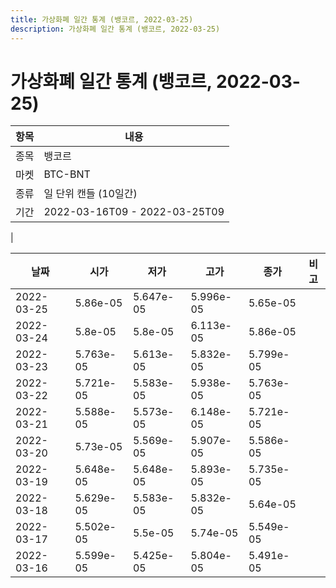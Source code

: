 ```yaml
---
title: 가상화폐 일간 통계 (뱅코르, 2022-03-25)
description: 가상화폐 일간 통계 (뱅코르, 2022-03-25)
---
```


가상화폐 일간 통계 (뱅코르, 2022-03-25)
===

|항목|내용|
|--|--|
|종목|뱅코르|
|마켓|BTC-BNT|
|종류|일 단위 캔들 (10일간)|
|기간|2022-03-16T09 - 2022-03-25T09
|

|날짜|시가|저가|고가|종가|비고|
|--|--|--|--|--|--|
|2022-03-25|5.86e-05|5.647e-05|5.996e-05|5.65e-05|    |
|2022-03-24|5.8e-05|5.8e-05|6.113e-05|5.86e-05|    |
|2022-03-23|5.763e-05|5.613e-05|5.832e-05|5.799e-05|    |
|2022-03-22|5.721e-05|5.583e-05|5.938e-05|5.763e-05|    |
|2022-03-21|5.588e-05|5.573e-05|6.148e-05|5.721e-05|    |
|2022-03-20|5.73e-05|5.569e-05|5.907e-05|5.586e-05|    |
|2022-03-19|5.648e-05|5.648e-05|5.893e-05|5.735e-05|    |
|2022-03-18|5.629e-05|5.583e-05|5.832e-05|5.64e-05|    |
|2022-03-17|5.502e-05|5.5e-05|5.74e-05|5.549e-05|    |
|2022-03-16|5.599e-05|5.425e-05|5.804e-05|5.491e-05|    |
